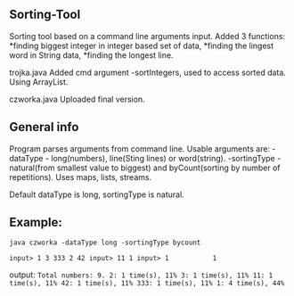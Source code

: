 ## Sorting-Tool

Sorting tool based on a command line arguments input. Added 3 functions:
*finding biggest integer in integer based set of data,
*finding the lingest word in String data,
*finding the longest line.

trojka.java Added cmd argument -sortIntegers, used to access sorted data. Using ArrayList.

czworka.java Uploaded final version. 

## General info
Program parses arguments from command line. Usable arguments are:
-dataType - long(numbers), line(Sting lines) or word(string).
-sortingType - natural(from smallest value to biggest) and byCount(sorting by number of repetitions).
Uses maps, lists, streams.

Default dataType is long, sortingType is natural.


## Example:
`java czworka -dataType long -sortingType bycount`

`input> 1 3 333 2 42
input> 11 1
input> 1           1`

output:
`Total numbers: 9.
2: 1 time(s), 11%
3: 1 time(s), 11%
11: 1 time(s), 11%
42: 1 time(s), 11%
333: 1 time(s), 11%
1: 4 time(s), 44%`
